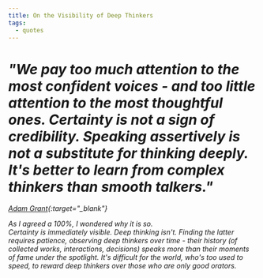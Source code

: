 ```yaml
---
title: On the Visibility of Deep Thinkers
tags:
  - quotes
---
```

<!-- image: 
  path: /images/quote-adamgrant.png
  thumbnail: /images/quote-adamgrant.png
  caption: "Source: [Adam Grant](https://www.instagram.com/p/C-77dqlpeyU/?igsh=Z3FzdTBuczljaGpi){:target="_blank"}" -->

<!-- ![](/images/quote-adamgrant-smaller.png)

By [Adam Grant](https://www.instagram.com/p/C-77dqlpeyU/?igsh=Z3FzdTBuczljaGpi){:target="_blank"} -->
<h1><i>"We pay too much attention to the most confident voices - and too little attention to the most thoughtful ones.  
Certainty is not a sign of credibility. Speaking assertively is not a substitute for thinking deeply.  
It's better to learn from complex thinkers than smooth talkers."</h1> 

[Adam Grant](https://www.instagram.com/p/C-77dqlpeyU/?igsh=Z3FzdTBuczljaGpi){:target="_blank"}

As I agreed a 100%, I wondered why it is so.  
Certainty is immediately visible. Deep thinking isn't. Finding the latter requires patience, observing deep thinkers over time - their history (of collected works, interactions, decisions) speaks more than their moments of fame under the spotlight. It's difficult for the world, who's too used to speed, to reward deep thinkers over those who are *only* good orators.
